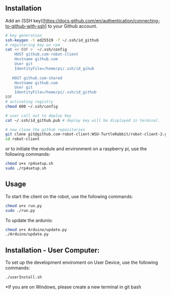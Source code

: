 ## Installation
Add an (SSH key)[https://docs.github.com/en/authentication/connecting-to-github-with-ssh] to your Github account. 
```bash
# key generation
ssh-keygen -t ed25519 -f ~/.ssh/id_github
# registering key on rp4
cat << EOF >  ~/.ssh/config
    HOST github.com-robot-client
    Hostname github.com
    User git
    IdentityFile=/home/pi/.ssh/id_gihub
   
   HOST github.com-shared
    Hostname github.com
    User git
    IdentityFile=/home/pi/.ssh/id_github
EOF
# activating registry
chmod 600 ~/.ssh/config

# user call out to deploy key
cat ~/.ssh/id_github.pub # deploy key will be displayed in terminal.

# now clone the github repositories
git clone git@github.com-robot-client:WSU-TurtleRabbit/robot-client-2.git 
cd robot-client
```
or to initiate the module and environment on a raspberry pi, use the following commands:
```bash
chmod u+x rp4setup.sh
sudo ./rp4setup.sh
```

## Usage
To start the client on the robot, use the following commands:
```bash
chmod u+x run.py
sudo ./run.py
```

To update the ardunio:
```bash 
chmod u+x Arduino/update.py
./Arduino/update.py
```

## Installation - User Computer: 
To set up the development enviroment on User Device, use the following commands:
```bash
./userInstall.sh
```
*If you are on Windows, please create a new terminal in git bash